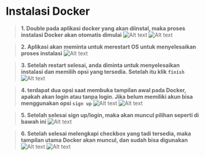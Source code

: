 # Instalasi Docker

>**1. Double pada aplikasi docker yang akan diinstal, maka proses instalasi Docker akan otomatis dimulai**
![Alt text](screenshoot-instalasi/image.png)
![Alt text](screenshoot-instalasi/image-1.png)

>**2. Aplikasi akan meminta untuk merestart OS untuk menyelesaikan proses instalasi**
![Alt text](screenshoot-instalasi/image-2.png)

>**3. Setelah restart selesai, anda diminta untuk menyelesaikan instalasi dan memilih opsi yang tersedia. Setelah itu klik `finish`**
![Alt text](screenshoot-instalasi/image-3.png)

>**4. terdapat dua opsi saat membuka tampilan awal pada Docker, apakah akan login atau tanpa login. Jika belum memiliki akun bisa menggunakan opsi `sign up`**
![Alt text](screenshoot-instalasi/image-4.png)
![Alt text](screenshoot-instalasi/image-5.png)

>**5. Setelah selesai sign up/login, maka akan muncul pilihan seperti di bawah ini**
![Alt text](screenshoot-instalasi/image-6.png)

>**6. Setelah selesai melengkapi checkbox yang tadi tersedia, maka tampilan utama Docker akan muncul, dan sudah bisa digunakan**
![Alt text](screenshoot-instalasi/image-7.png)
![Alt text](screenshoot-instalasi/image-8.png)